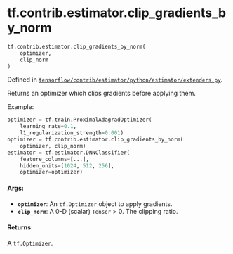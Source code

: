 <div itemscope itemtype="http://developers.google.com/ReferenceObject">
<meta itemprop="name" content="tf.contrib.estimator.clip_gradients_by_norm" />
<meta itemprop="path" content="Stable" />
</div>

# tf.contrib.estimator.clip_gradients_by_norm

``` python
tf.contrib.estimator.clip_gradients_by_norm(
    optimizer,
    clip_norm
)
```



Defined in [`tensorflow/contrib/estimator/python/estimator/extenders.py`](/code/stable/tensorflow/contrib/estimator/python/estimator/extenders.py).

Returns an optimizer which clips gradients before applying them.

Example:

```python
optimizer = tf.train.ProximalAdagradOptimizer(
    learning_rate=0.1,
    l1_regularization_strength=0.001)
optimizer = tf.contrib.estimator.clip_gradients_by_norm(
    optimizer, clip_norm)
estimator = tf.estimator.DNNClassifier(
    feature_columns=[...],
    hidden_units=[1024, 512, 256],
    optimizer=optimizer)
```

#### Args:

* <b>`optimizer`</b>: An `tf.Optimizer` object to apply gradients.
* <b>`clip_norm`</b>: A 0-D (scalar) `Tensor` > 0. The clipping ratio.


#### Returns:

A `tf.Optimizer`.